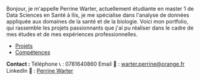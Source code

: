 Bonjour, je m'appelle Perrine Warter, actuellement étudiante en master 1 de Data Sciences en Santé à Ilis, je me spécialise dans l'analyse de données appliquée aux domaines de la santé et de la biologie. 
Voici mon portfolio, qui rassemble les projets passionnants que j'ai pu réaliser dans le cadre de mes études et de mes expériences professionnelles.


- [Projets](projets.md)
- [Compétences](compétences.md) 


**Contact :**
Téléphone 📞 : 0781640860
Email 📧 : warter.perrine@orange.fr
LinkedIn 🔗 : <a href="[Perrine Warter ](https://www.linkedin.com/in/perrine-warter-140a3026a/)" target="_blank">Perrine Warter</a>
